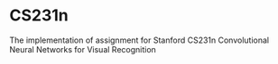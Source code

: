 # CS231n
The implementation of assignment for Stanford CS231n Convolutional Neural Networks for Visual Recognition
